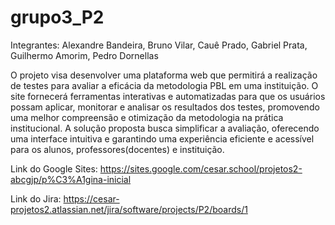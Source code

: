 # grupo3_P2
Integrantes:
Alexandre Bandeira,
Bruno Vilar,
Cauê Prado,
Gabriel Prata,
Guilhermo Amorim,
Pedro Dornellas

O projeto visa desenvolver uma plataforma web que permitirá a realização de testes para avaliar a eficácia da metodologia PBL em uma instituição. O site fornecerá ferramentas interativas e automatizadas para que os usuários possam aplicar, monitorar e analisar os resultados dos testes, promovendo uma melhor compreensão e otimização da metodologia na prática institucional. A solução proposta busca simplificar a avaliação, oferecendo uma interface intuitiva e garantindo uma experiência eficiente e acessível para os alunos, professores(docentes) e instituição.

Link do Google Sites: https://sites.google.com/cesar.school/projetos2-abcgjp/p%C3%A1gina-inicial

Link do Jira: https://cesar-projetos2.atlassian.net/jira/software/projects/P2/boards/1
